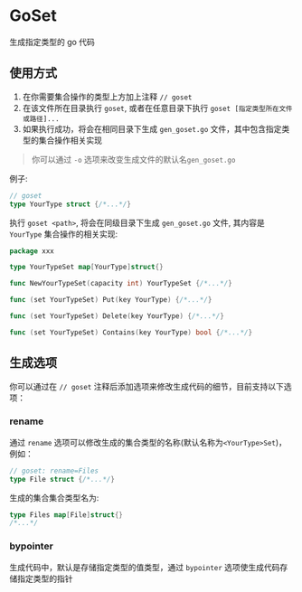 # GoSet

生成指定类型的 go 代码

## 使用方式

1. 在你需要集合操作的类型上方加上注释 `// goset`
2. 在该文件所在目录执行 `goset`, 或者在任意目录下执行 `goset [指定类型所在文件或路径]...`
3. 如果执行成功，将会在相同目录下生成 `gen_goset.go` 文件，其中包含指定类型的集合操作相关实现

> 你可以通过 `-o` 选项来改变生成文件的默认名`gen_goset.go`


例子:

```go
// goset
type YourType struct {/*...*/}
```

执行 `goset <path>`, 将会在同级目录下生成 `gen_goset.go` 文件, 其内容是 `YourType` 集合操作的相关实现:


```go
package xxx

type YourTypeSet map[YourType]struct{}

func NewYourTypeSet(capacity int) YourTypeSet {/*...*/}

func (set YourTypeSet) Put(key YourType) {/*...*/}

func (set YourTypeSet) Delete(key YourType) {/*...*/}

func (set YourTypeSet) Contains(key YourType) bool {/*...*/}

```

## 生成选项

你可以通过在 `// goset` 注释后添加选项来修改生成代码的细节，目前支持以下选项：

### rename

通过 `rename` 选项可以修改生成的集合类型的名称(默认名称为`<YourType>Set`)，例如：

```go
// goset: rename=Files
type File struct {/*...*/}
```

生成的集合集合类型名为:

```go
type Files map[File]struct{}
/*...*/
```

### bypointer

生成代码中，默认是存储指定类型的值类型，通过 `bypointer` 选项使生成代码存储指定类型的指针
